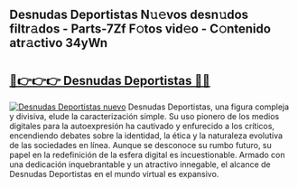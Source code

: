 ## Desnudas Deportistas N𝚞𝚎vos desn𝚞dos filtr𝚊dos - Parts-7Zf F𝚘tos vid𝚎o - C𝚘ntenido atr𝚊ctivo 34yWn

# <h2><a href="http://mb4m8y8.tromn.icu/?c=Desnudas+Deportistas">🔗👉👉👉 Desnudas Deportistas 🔗🔗</a></h2>

[![Desnudas Deportistas nuevo](https://i.imgur.com/pEAQMta.gif)](http://mb4m8y8.tromn.icu/?c=Desnudas+Deportistas)
Desnudas Deportistas, una figura compleja y divisiva, elude la caracterización simple. Su uso pionero de los medios digitales para la autoexpresión ha cautivado y enfurecido a los críticos, encendiendo debates sobre la identidad, la ética y la naturaleza evolutiva de las sociedades en línea. Aunque se desconoce su rumbo futuro, su papel en la redefinición de la esfera digital es incuestionable. Armado con una dedicación inquebrantable y un atractivo innegable, el alcance de Desnudas Deportistas en el mundo virtual es expansivo.
